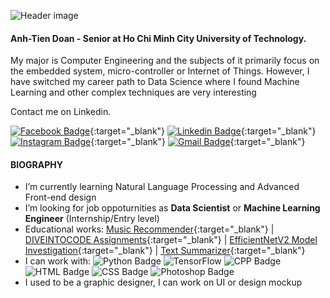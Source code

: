 ![Header image](https://i.imgur.com/yj5rVKB.png)
<!-- You can create your own header images using Canva, it has a lot of templates. If you do, use the following link https://www.canva.com/join/celeriac-tread-jellyfish -->
#### Anh-Tien Doan - Senior at Ho Chi Minh City University of Technology.<br>
My major is Computer Engineering and the subjects of it primarily focus on the embedded system,
micro-controller or Internet of Things.
However, I have switched my career path to Data Science where
I found Machine Learning and other complex techniques are very interesting

Contact me on Linkedin.
<!-- <img align='right' src='https://media.giphy.com/media/bcKmIWkUMCjVm/giphy.gif' width='200"'> -->

[![Facebook Badge](https://img.shields.io/badge/-d.atien228-blue?style=flat&logo=facebook&logoColor=white&link=https://www.facebook.com/d.atien228/)](https://www.facebook.com/d.atien228/){:target="_blank"}
[![Linkedin Badge](https://img.shields.io/badge/-doananhtien-blue?style=flat&logo=Linkedin&logoColor=white&link=https://www.linkedin.com/in/doananhtien/)](https://www.linkedin.com/in/atien228/){:target="_blank"}
[![Instagram Badge](https://img.shields.io/badge/-meomaykurooo-e4405f?style=flat&logo=Instagram&logoColor=white&link=https://www.instagram.com/meomaykurooo/)](https://www.instagram.com/meomaykurooo/){:target="_blank"}
[![Gmail Badge](https://img.shields.io/badge/-mailto:d.atien228@gmail.com-d14836?style=flat&logo=Gmail&logoColor=white&link=mailto:mailto:d.atien228@gmail.com)](mailto:d.atien228@gmail.com){:target="_blank"}

#### BIOGRAPHY
<!-- - 🔭 I’m currently working on **My Thesis** and **Coursera courses** -->
- I’m currently learning Natural Language Processing and Advanced Front-end design
- I’m looking for job oppoturnities as **Data Scientist** or **Machine Learning Engineer** (Internship/Entry level)
- Educational works: [Music Recommender](https://rythm-ktm2.herokuapp.com){:target="_blank"} | [DIVEINTOCODE Assignments](https://github.com/anhtien228/diveintocode-ml){:target="_blank"} | [EfficientNetV2 Model Investigation](https://github.com/anhtien228/diveintocode-ml-graduation){:target="_blank"} | [Text Summarizer](https://huggingface.co/spaces/datien228/text-summarizer){:target="_blank"}
- I can work with: ![Python Badge](https://img.shields.io/badge/Python-14354C?style=flat&logo=python&logoColor=white) ![TensorFlow](	https://img.shields.io/badge/TensorFlow-FF6F00?style=flat&logo=tensorflow&logoColor=white) ![CPP Badge](https://img.shields.io/badge/C%2B%2B-00599C?style=flat&logo=c%2B%2B&logoColor=white) ![HTML Badge](https://img.shields.io/badge/HTML-239120?style=flat&logo=html5&logoColor=white) ![CSS Badge](https://img.shields.io/badge/CSS-239120?&style=flat&logo=css3&logoColor=white) ![Photoshop Badge](https://img.shields.io/badge/Adobe%20Photoshop-31A8FF?style=flat&logo=Adobe%20Photoshop&logoColor=black)
- I used to be a graphic designer, I can work on UI or design mockup
<!-- - 🌍 I'm mostly active on **Linkedin** and **Facebook** -->
<!-- - ⚡ Fun fact: I'm a hardcore fan of Mecha film/anime, specifically Gundam -->
